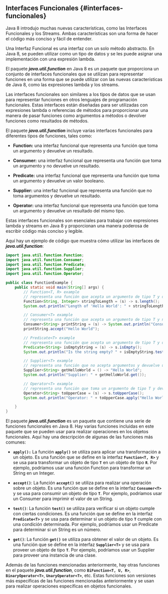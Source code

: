 ## Interfaces Funcionales {#interfaces-funcionales}

Java 8 introdujo muchas nuevas características, como las Interfaces Funcionales y los Streams. Ambas características son una forma de hacer el código más conciso y fácil de entender.

Una Interfaz Funcional es una interfaz con un solo método abstracto. En Java 8, se pueden utilizar como un tipo de datos y se les puede asignar una implementación con una expresión lambda.

El paquete **_java.util.function_** en Java 8 es un paquete que proporciona un conjunto de interfaces funcionales que se utilizan para representar funciones en una forma que se puede utilizar con las nuevas características de Java 8, como las expresiones lambda y los streams.

Las interfaces funcionales son similares a los tipos de datos que se usan para representar funciones en otros lenguajes de programación funcionales. Estas interfaces están diseñadas para ser utilizadas con expresiones lambda o referencias de métodos para proporcionar una manera de pasar funciones como argumentos a métodos o devolver funciones como resultados de métodos.

El paquete **_java.util.function_** incluye varias interfaces funcionales para diferentes tipos de funciones, tales como:

- **Function:** una interfaz funcional que representa una función que toma un argumento y devuelve un resultado.

- **<span id="consumer">Consumer:</span>** una interfaz funcional que representa una función que toma un argumento y no devuelve un resultado.

- **Predicate:** una interfaz funcional que representa una función que toma un argumento y devuelve un valor booleano.

- **<span id="supplier">Supplier:</span>** una interfaz funcional que representa una función que no toma argumentos y devuelve un resultado.

- **Operator:** una interfaz funcional que representa una función que toma un argumento y devuelve un resultado del mismo tipo.

Estas interfaces funcionales son esenciales para trabajar con expresiones lambda y streams en Java 8 y proporcionan una manera poderosa de escribir código más conciso y legible.

Aquí hay un ejemplo de código que muestra cómo utilizar las interfaces de **_java.util.function_**:

```java
import java.util.function.Function;
import java.util.function.Consumer;
import java.util.function.Predicate;
import java.util.function.Supplier;
import java.util.function.Operator;

public class FunctionExample {
    public static void main(String[] args) {
        // Function<T, R> example
        // representa una función que acepta un argumento de tipo T y devuelve un resultado de tipo R
        Function<String, Integer> stringToLength = (s) -> s.length();
        System.out.println("Length of 'Hello World': " + stringToLength.apply("Hello World"));

        // Consumer<T> example
        // representa una función que acepta un argumento de tipo T y no devuelve ningún resultado
        Consumer<String> printString = (s) -> System.out.println("Consumed: " + s);
        printString.accept("Hello World");

        // Predicate<T> example
        // representa una función que acepta un argumento de tipo T y devuelve un valor booleano
        Predicate<String> isEmptyString = (s) -> s.isEmpty();
        System.out.println("Is the string empty? " + isEmptyString.test(""));

        // Supplier<T> example
        // representa una función que no acepta argumentos y devuelve un resultado de tipo T
        Supplier<String> getHelloWorld = () -> "Hello World";
        System.out.println("Supplier: " + getHelloWorld.get());

        // Operator<T> example
        // representa una función que toma un argumento de tipo T y devuelve un resultado de tipo T
        Operator<String> toUpperCase = (s) -> s.toUpperCase();
        System.out.println("Operator: " + toUpperCase.apply("Hello World"));

    }
}

```

El paquete **_java.util.function_** es un paquete que contiene una serie de funciones funcionales en Java 8. Hay varias funciones incluidas en este paquete que se pueden usar para realizar operaciones en los objetos funcionales. Aquí hay una descripción de algunas de las funciones más comunes:


* **`apply():`** La función **`apply()`** se utiliza para aplicar una transformación a un objeto. Es una función que se define en la interfaz **`Function<T, R>`** y se usa para transformar un objeto de tipo **`T`** en un objeto de tipo **`R`**. Por ejemplo, podríamos usar una función Function para transformar un String en un Integer.

* **`accept()`**: La función **`accept()`** se utiliza para realizar una operación sobre un objeto. Es una función que se define en la interfaz **`Consumer<T>`** y se usa para consumir un objeto de tipo **`T`**. Por ejemplo, podríamos usar un Consumer para imprimir el valor de un String.

* **`test()`**: La función **`test()`** se utiliza para verificar si un objeto cumple con ciertas condiciones. Es una función que se define en la interfaz **`Predicate<T>`** y se usa para determinar si un objeto de tipo **`T`** cumple con una condición determinada. Por ejemplo, podríamos usar un Predicate para determinar si un String es un número.

* **`get()`**: La función **`get()`** se utiliza para obtener el valor de un objeto. Es una función que se define en la interfaz **`Supplier<T>`** y se usa para proveer un objeto de tipo **`T`**. Por ejemplo, podríamos usar un Supplier para proveer una instancia de una clase.

Además de las funciones mencionadas anteriormente, hay otras funciones en el paquete **_java.util.function_**, como **`BiFunction<T, U, R>`**, **`BinaryOperator<T>`**, **`UnaryOperator<T>`**, etc. Estas funciones son versiones más específicas de las funciones mencionadas anteriormente y se usan para realizar operaciones específicas en objetos funcionales.